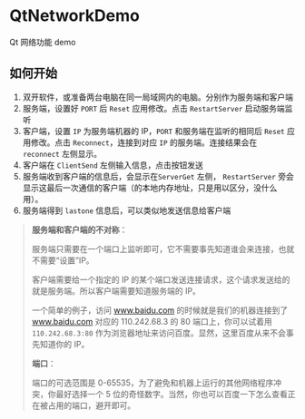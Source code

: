 # QtNetworkDemo

Qt 网络功能 demo

## 如何开始

1. 双开软件，或准备两台电脑在同一局域网内的电脑。分别作为服务端和客户端
2. 服务端，设置好 `PORT` 后 `Reset` 应用修改。点击 `RestartServer` 启动服务端监听
3. 客户端，设置 `IP` 为服务端机器的 IP，`PORT` 和服务端在监听的相同后 `Reset` 应用修改。点击 `Reconnect`，连接到对应 `IP` 的服务端。连接结果会在 `reconnect` 左侧显示。
4. 客户端在 `ClientSend` 左侧输入信息，点击按钮发送
5. 服务端收到客户端的信息后，会显示在`ServerGet` 左侧， `RestartServer` 旁会显示这最后一次通信的客户端（的本地内存地址，只是用以区分，没什么用）。
6. 服务端得到 `lastone` 信息后，可以类似地发送信息给客户端

> **服务端和客户端的不对称**：
>
> 服务端只需要在一个端口上监听即可，它不需要事先知道谁会来连接，也就不需要“设置”IP。
> 
> 客户端需要给一个指定的 IP 的某个端口发送连接请求，这个请求发送给的就是服务端。所以客户端需要知道服务端的 IP。
>
> 一个简单的例子，访问 www.baidu.com 的时候就是我们的机器连接到了 www.baidu.com 对应的 110.242.68.3 的 80 端口上，你可以试着用 `110.242.68.3:80` 作为浏览器地址来访问百度。显然，这里百度从来不会事先知道你的 IP。
>
> **端口**：
> 
> 端口的可选范围是 0-65535，为了避免和机器上运行的其他网络程序冲突，你最好选择一个 5 位的奇怪数字。当然，你也可以百度一下怎么查看正在被占用的端口，避开即可。
 
